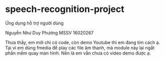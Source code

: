 # speech-recognition-project
Ứng dụng hỗ trợ người dùng

Nguyễn Như Duy Phương
MSSV 16020267

Thưa thầy, em mới chỉ có code, còn demo Youtube thì em đang tìm cách ạ. Tại vì em dùng fmedia để play các file âm thanh, mà module này lại ngắt phần mềm quay màn hình. Nên là em vẫn chưa có video demo được ạ.
